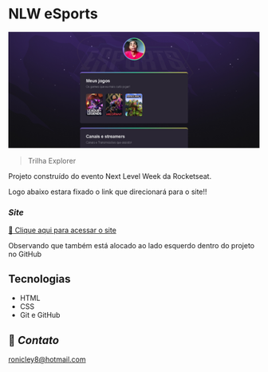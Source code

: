 
 # NLW eSports

 ![preview](./.github/PreviewTwo.png)

 > Trilha Explorer

 Projeto construído do evento Next Level Week
 da Rocketseat.

 Logo abaixo estara fixado o link que direcionará para o site!! 

  ### _Site_

  [:link: Clique aqui para acessar o site ](https://nlw-esports-trilha-explorer.vercel.app/)
  
  <p>Observando que também está alocado ao lado esquerdo dentro do projeto no GitHub</p>

 ## Tecnologias

 - HTML
 - CSS
 - Git e GitHub

 ## :purple_heart:  _Contato_

 ronicley8@hotmail.com
